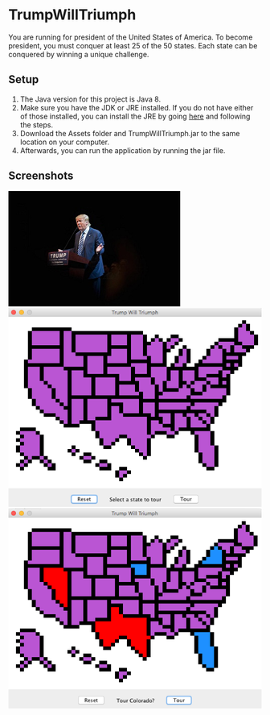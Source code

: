 # TrumpWillTriumph
You are running for president of the United States of America. To become president, you must conquer at least 25 of the 50 states. Each state can be conquered by winning a unique challenge.

## Setup
1. The Java version for this project is Java 8.
2. Make sure you have the JDK or JRE installed. If you do not have either of those installed, you can install the JRE by going [here](http://www.oracle.com/technetwork/java/javase/downloads/jre8-downloads-2133155.html) and following the steps.
3. Download the Assets folder and TrumpWillTriumph.jar to the same location on your computer.
4. Afterwards, you can run the application by running the jar file.

## Screenshots
![Trump Rally](/Images/TrumpRally.png?raw=true "Trump Rally")
![Empty Map](/Images/EmptyMap.png?raw=true "Empty Map")
![Some Completed](/Images/SomeCompleted.png?raw=true "Some Completed")
